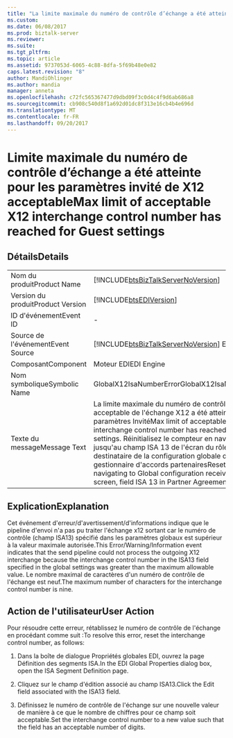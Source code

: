```yaml
---
title: "La limite maximale du numéro de contrôle d’échange a été atteinte pour les paramètres invité de X12 acceptable | Documents Microsoft"
ms.custom: 
ms.date: 06/08/2017
ms.prod: biztalk-server
ms.reviewer: 
ms.suite: 
ms.tgt_pltfrm: 
ms.topic: article
ms.assetid: 9737053d-6065-4c88-8dfa-5f69b48e0e82
caps.latest.revision: "8"
author: MandiOhlinger
ms.author: mandia
manager: anneta
ms.openlocfilehash: c72fc565367477d9dbd09f3c0d4c4f9d6ab686a8
ms.sourcegitcommit: cb908c540d8f1a692d01dc8f313e16cb4b4e696d
ms.translationtype: MT
ms.contentlocale: fr-FR
ms.lasthandoff: 09/20/2017
---
```

# <a name="max-limit-of-acceptable-x12-interchange-control-number-has-reached-for-guest-settings"></a><span data-ttu-id="4ea77-102">Limite maximale du numéro de contrôle d’échange a été atteinte pour les paramètres invité de X12 acceptable</span><span class="sxs-lookup"><span data-stu-id="4ea77-102">Max limit of acceptable X12 interchange control number has reached for Guest settings</span></span>
## <a name="details"></a><span data-ttu-id="4ea77-103">Détails</span><span class="sxs-lookup"><span data-stu-id="4ea77-103">Details</span></span>  
  
|||  
|-|-|  
|<span data-ttu-id="4ea77-104">Nom du produit</span><span class="sxs-lookup"><span data-stu-id="4ea77-104">Product Name</span></span>|[!INCLUDE[btsBizTalkServerNoVersion](../includes/btsbiztalkservernoversion-md.md)]|  
|<span data-ttu-id="4ea77-105">Version du produit</span><span class="sxs-lookup"><span data-stu-id="4ea77-105">Product Version</span></span>|[!INCLUDE[btsEDIVersion](../includes/btsediversion-md.md)]|  
|<span data-ttu-id="4ea77-106">ID d'événement</span><span class="sxs-lookup"><span data-stu-id="4ea77-106">Event ID</span></span>|-|  
|<span data-ttu-id="4ea77-107">Source de l'événement</span><span class="sxs-lookup"><span data-stu-id="4ea77-107">Event Source</span></span>|[!INCLUDE[btsBizTalkServerNoVersion](../includes/btsbiztalkservernoversion-md.md)]<span data-ttu-id="4ea77-108"> EDI</span><span class="sxs-lookup"><span data-stu-id="4ea77-108"> EDI</span></span>|  
|<span data-ttu-id="4ea77-109">Composant</span><span class="sxs-lookup"><span data-stu-id="4ea77-109">Component</span></span>|<span data-ttu-id="4ea77-110">Moteur EDI</span><span class="sxs-lookup"><span data-stu-id="4ea77-110">EDI Engine</span></span>|  
|<span data-ttu-id="4ea77-111">Nom symbolique</span><span class="sxs-lookup"><span data-stu-id="4ea77-111">Symbolic Name</span></span>|<span data-ttu-id="4ea77-112">GlobalX12IsaNumberError</span><span class="sxs-lookup"><span data-stu-id="4ea77-112">GlobalX12IsaNumberError</span></span>|  
|<span data-ttu-id="4ea77-113">Texte du message</span><span class="sxs-lookup"><span data-stu-id="4ea77-113">Message Text</span></span>|<span data-ttu-id="4ea77-114">La limite maximale du numéro de contrôle acceptable de l'échange X12 a été atteinte pour les paramètres Invité</span><span class="sxs-lookup"><span data-stu-id="4ea77-114">Max limit of acceptable X12 interchange control number has reached for Guest settings.</span></span> <span data-ttu-id="4ea77-115">Réinitialisez le compteur en naviguant jusqu'au champ ISA 13 de l'écran du rôle de destinataire de la configuration globale dans le gestionnaire d'accords partenaires</span><span class="sxs-lookup"><span data-stu-id="4ea77-115">Reset counter by navigating to Global configuration receiver role screen, field ISA 13 in Partner Agreement manager</span></span>|  
  
## <a name="explanation"></a><span data-ttu-id="4ea77-116">Explication</span><span class="sxs-lookup"><span data-stu-id="4ea77-116">Explanation</span></span>  
 <span data-ttu-id="4ea77-117">Cet événement d'erreur/d'avertissement/d'informations indique que le pipeline d'envoi n'a pas pu traiter l'échange x12 sortant car le numéro de contrôle (champ ISA13) spécifié dans les paramètres globaux est supérieur à la valeur maximale autorisée.</span><span class="sxs-lookup"><span data-stu-id="4ea77-117">This Error/Warning/Information event indicates that the send pipeline could not process the outgoing X12 interchange because the interchange control number in the ISA13 field specified in the global settings was greater than the maximum allowable value.</span></span> <span data-ttu-id="4ea77-118">Le nombre maximal de caractères d'un numéro de contrôle de l'échange est neuf.</span><span class="sxs-lookup"><span data-stu-id="4ea77-118">The maximum number of characters for the interchange control number is nine.</span></span>  
  
## <a name="user-action"></a><span data-ttu-id="4ea77-119">Action de l'utilisateur</span><span class="sxs-lookup"><span data-stu-id="4ea77-119">User Action</span></span>  
 <span data-ttu-id="4ea77-120">Pour résoudre cette erreur, rétablissez le numéro de contrôle de l'échange en procédant comme suit :</span><span class="sxs-lookup"><span data-stu-id="4ea77-120">To resolve this error, reset the interchange control number, as follows:</span></span>  
  
1.  <span data-ttu-id="4ea77-121">Dans la boîte de dialogue Propriétés globales EDI, ouvrez la page Définition des segments ISA.</span><span class="sxs-lookup"><span data-stu-id="4ea77-121">In the EDI Global Properties dialog box, open the ISA Segment Definition page.</span></span>  
  
2.  <span data-ttu-id="4ea77-122">Cliquez sur le champ d'édition associé au champ ISA13.</span><span class="sxs-lookup"><span data-stu-id="4ea77-122">Click the Edit field associated with the ISA13 field.</span></span>  
  
3.  <span data-ttu-id="4ea77-123">Définissez le numéro de contrôle de l'échange sur une nouvelle valeur de manière à ce que le nombre de chiffres pour ce champ soit acceptable.</span><span class="sxs-lookup"><span data-stu-id="4ea77-123">Set the interchange control number to a new value such that the field has an acceptable number of digits.</span></span>